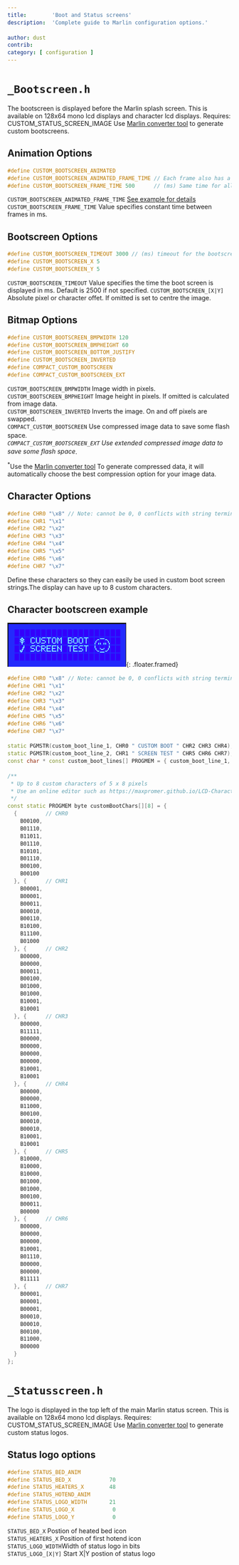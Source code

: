 ```yaml
---
title:        'Boot and Status screens'
description:  'Complete guide to Marlin configuration options.'

author: dust
contrib:
category: [ configuration ]
---
```


# `_Bootscreen.h`
The bootscreen is displayed before the Marlin splash screen. This is available on 128x64 mono lcd displays and character lcd displays.
Requires: CUSTOM_STATUS_SCREEN_IMAGE
Use [Marlin converter tool](https://marlinfw.org/tools/u8glib/converter.html) to generate custom bootscreens.

## Animation Options
```cpp
#define CUSTOM_BOOTSCREEN_ANIMATED
#define CUSTOM_BOOTSCREEN_ANIMATED_FRAME_TIME // Each frame also has a duration
#define CUSTOM_BOOTSCREEN_FRAME_TIME 500      // (ms) Same time for all frames
```
`CUSTOM_BOOTSCREEN_ANIMATED_FRAME_TIME` [See example for details](https://github.com/MarlinFirmware/Configurations/blob/import-2.1.x/config/examples/AnimationExample/_Bootscreen.h)<br>
`CUSTOM_BOOTSCREEN_FRAME_TIME` Value specifies constant time between frames in ms.

## Bootscreen Options
```cpp
#define CUSTOM_BOOTSCREEN_TIMEOUT 3000 // (ms) timeout for the bootscreen
#define CUSTOM_BOOTSCREEN_X 5
#define CUSTOM_BOOTSCREEN_Y 5
```

`CUSTOM_BOOTSCREEN_TIMEOUT` Value specifies the time the boot screen is displayed in ms. Default is 2500 if not specified.
`CUSTOM_BOOTSCREEN_[X|Y]` Absolute pixel or character offet. If omitted is set to centre the image.

## Bitmap Options
```cpp
#define CUSTOM_BOOTSCREEN_BMPWIDTH 120
#define CUSTOM_BOOTSCREEN_BMPHEIGHT 60
#define CUSTOM_BOOTSCREEN_BOTTOM_JUSTIFY
#define CUSTOM_BOOTSCREEN_INVERTED
#define COMPACT_CUSTOM_BOOTSCREEN
#define COMPACT_CUSTOM_BOOTSCREEN_EXT
```

`CUSTOM_BOOTSCREEN_BMPWIDTH` Image width in pixels.<br>
`CUSTOM_BOOTSCREEN_BMPHEIGHT` Image height in pixels. If omitted is calculated from image data.<br>
`CUSTOM_BOOTSCREEN_INVERTED` Inverts the image. On and off pixels are swapped.<br>
`COMPACT_CUSTOM_BOOTSCREEN` Use compressed image data to save some flash space<sup>*</sup>.<br>
`COMPACT_CUSTOM_BOOTSCREEN_EXT` Use extended compressed image data to save some flash space<sup>*</sup>.

<sup>*</sup>Use the [Marlin converter tool](https://marlinfw.org/tools/u8glib/converter.html) To generate compressed data, it will automatically choose the best compression option for your image data.

## Character Options
```cpp
#define CHR0 "\x8" // Note: cannot be 0, 0 conflicts with string terminator character.
#define CHR1 "\x1"
#define CHR2 "\x2"
#define CHR3 "\x3"
#define CHR4 "\x4"
#define CHR5 "\x5"
#define CHR6 "\x6"
#define CHR7 "\x7"
```
Define these characters so they can easily be used in custom boot screen strings.The display can have up to 8 custom characters.

## Character bootscreen example
![Image](/assets/images/bootscreen/character%20bootscreen%20eg.png){: .floater.framed}

```cpp
#define CHR0 "\x8" // Note: cannot be 0, 0 conflicts with string terminator character.
#define CHR1 "\x1"
#define CHR2 "\x2"
#define CHR3 "\x3"
#define CHR4 "\x4"
#define CHR5 "\x5"
#define CHR6 "\x6"
#define CHR7 "\x7"

static PGMSTR(custom_boot_line_1, CHR0 " CUSTOM BOOT " CHR2 CHR3 CHR4);
static PGMSTR(custom_boot_line_2, CHR1 " SCREEN TEST " CHR5 CHR6 CHR7);
const char * const custom_boot_lines[] PROGMEM = { custom_boot_line_1, custom_boot_line_2 };

/**
 * Up to 8 custom characters of 5 x 8 pixels
 * Use an online editor such as https://maxpromer.github.io/LCD-Character-Creator/
 */
const static PROGMEM byte customBootChars[][8] = {
  {         // CHR0
    B00100,
    B01110,
    B11011,
    B01110,
    B10101,
    B01110,
    B00100,
    B00100
  }, {      // CHR1
    B00001,
    B00001,
    B00011,
    B00010,
    B00110,
    B10100,
    B11100,
    B01000
  }, {      // CHR2
    B00000,
    B00000,
    B00011,
    B00100,
    B01000,
    B01000,
    B10001,
    B10001
  }, {      // CHR3
    B00000,
    B11111,
    B00000,
    B00000,
    B00000,
    B00000,
    B10001,
    B10001
  }, {      // CHR4
    B00000,
    B00000,
    B11000,
    B00100,
    B00010,
    B00010,
    B10001,
    B10001
  }, {      // CHR5
    B10000,
    B10000,
    B10000,
    B01000,
    B01000,
    B00100,
    B00011,
    B00000
  }, {      // CHR6
    B00000,
    B00000,
    B00000,
    B10001,
    B01110,
    B00000,
    B00000,
    B11111
  }, {      // CHR7
    B00001,
    B00001,
    B00001,
    B00010,
    B00010,
    B00100,
    B11000,
    B00000
  }
};
```
# `_Statusscreen.h`
The logo is displayed in the top left of the main Marlin status screen.
This is available on 128x64 mono lcd displays.
Requires: CUSTOM_STATUS_SCREEN_IMAGE
Use [Marlin converter tool](https://marlinfw.org/tools/u8glib/converter.html) to generate custom status logos.

## Status logo options
```cpp
#define STATUS_BED_ANIM
#define STATUS_BED_X            70
#define STATUS_HEATERS_X        48
#define STATUS_HOTEND_ANIM
#define STATUS_LOGO_WIDTH       21
#define STATUS_LOGO_X            0
#define STATUS_LOGO_Y            0
```
`STATUS_BED_X` Postion of heated bed icon<br>
`STATUS_HEATERS_X` Position of first hotend icon<br>
`STATUS_LOGO_WIDTH`Width of status logo in bits<br>
`STATUS_LOGO_[X|Y]` Start X|Y postion of status logo<br>
